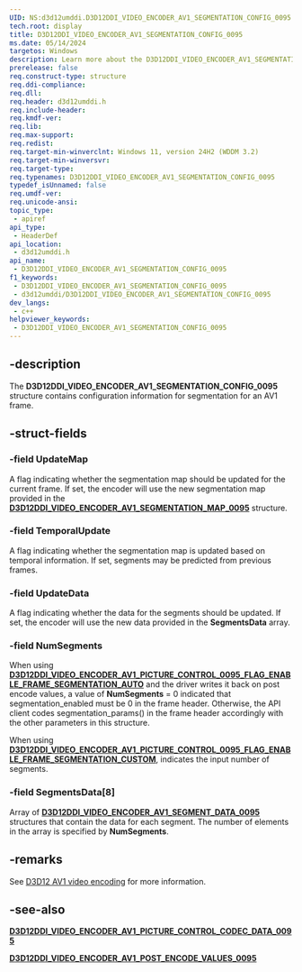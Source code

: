```yaml
---
UID: NS:d3d12umddi.D3D12DDI_VIDEO_ENCODER_AV1_SEGMENTATION_CONFIG_0095
tech.root: display
title: D3D12DDI_VIDEO_ENCODER_AV1_SEGMENTATION_CONFIG_0095
ms.date: 05/14/2024
targetos: Windows
description: Learn more about the D3D12DDI_VIDEO_ENCODER_AV1_SEGMENTATION_CONFIG_0095 structure.
prerelease: false
req.construct-type: structure
req.ddi-compliance: 
req.dll: 
req.header: d3d12umddi.h
req.include-header: 
req.kmdf-ver: 
req.lib: 
req.max-support: 
req.redist: 
req.target-min-winverclnt: Windows 11, version 24H2 (WDDM 3.2)
req.target-min-winversvr: 
req.target-type: 
req.typenames: D3D12DDI_VIDEO_ENCODER_AV1_SEGMENTATION_CONFIG_0095
typedef_isUnnamed: false
req.umdf-ver: 
req.unicode-ansi: 
topic_type:
 - apiref
api_type:
 - HeaderDef
api_location:
 - d3d12umddi.h
api_name:
 - D3D12DDI_VIDEO_ENCODER_AV1_SEGMENTATION_CONFIG_0095
f1_keywords:
 - D3D12DDI_VIDEO_ENCODER_AV1_SEGMENTATION_CONFIG_0095
 - d3d12umddi/D3D12DDI_VIDEO_ENCODER_AV1_SEGMENTATION_CONFIG_0095
dev_langs:
 - c++
helpviewer_keywords:
 - D3D12DDI_VIDEO_ENCODER_AV1_SEGMENTATION_CONFIG_0095
---
```


## -description

The **D3D12DDI_VIDEO_ENCODER_AV1_SEGMENTATION_CONFIG_0095** structure contains configuration information for segmentation for an AV1 frame.

## -struct-fields

### -field UpdateMap

A flag indicating whether the segmentation map should be updated for the current frame. If set, the encoder will use the new segmentation map provided in the [**D3D12DDI_VIDEO_ENCODER_AV1_SEGMENTATION_MAP_0095**](ns-d3d12umddi-d3d12ddi_video_encoder_av1_segmentation_map_0095.md) structure.

### -field TemporalUpdate

A flag indicating whether the segmentation map is updated based on temporal information. If set, segments may be predicted from previous frames.

### -field UpdateData

A flag indicating whether the data for the segments should be updated. If set, the encoder will use the new data provided in the **SegmentsData** array.

### -field NumSegments

When using [**D3D12DDI_VIDEO_ENCODER_AV1_PICTURE_CONTROL_0095_FLAG_ENABLE_FRAME_SEGMENTATION_AUTO**](ne-d3d12umddi-d3d12ddi_video_encoder_av1_picture_control_0095_flags.md) and the driver writes it back on post encode values, a value of **NumSegments** = 0 indicated that segmentation_enabled must be 0 in the frame header. Otherwise, the API client codes segmentation_params() in the frame header accordingly with the other parameters in this structure.

When using [**D3D12DDI_VIDEO_ENCODER_AV1_PICTURE_CONTROL_0095_FLAG_ENABLE_FRAME_SEGMENTATION_CUSTOM**](ne-d3d12umddi-d3d12ddi_video_encoder_av1_picture_control_0095_flags.md), indicates the input number of segments.

### -field SegmentsData[8]

Array of [**D3D12DDI_VIDEO_ENCODER_AV1_SEGMENT_DATA_0095**](ns-d3d12umddi-d3d12ddi_video_encoder_av1_segment_data_0095.md) structures that contain the data for each segment. The number of elements in the array is specified by **NumSegments**.

## -remarks

See [D3D12 AV1 video encoding](/windows-hardware/drivers/display/video-encoding-d3d12-av1) for more information.

## -see-also

[**D3D12DDI_VIDEO_ENCODER_AV1_PICTURE_CONTROL_CODEC_DATA_0095**](ns-d3d12umddi-d3d12ddi_video_encoder_av1_picture_control_codec_data_0095.md)

[**D3D12DDI_VIDEO_ENCODER_AV1_POST_ENCODE_VALUES_0095**](ns-d3d12umddi-d3d12ddi_video_encoder_av1_post_encode_values_0095.md)
